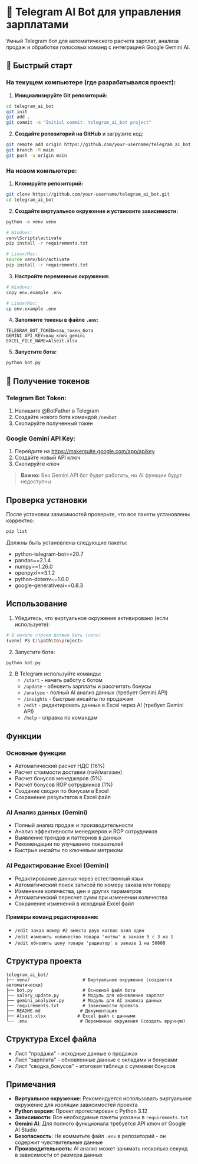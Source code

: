 # 🤖 Telegram AI Bot для управления зарплатами

Умный Telegram бот для автоматического расчета зарплат, анализа продаж и обработки голосовых команд с интеграцией Google Gemini AI.

## 🚀 Быстрый старт

### На текущем компьютере (где разрабатывался проект):

1. **Инициализируйте Git репозиторий:**
```bash
cd telegram_ai_bot
git init
git add .
git commit -m "Initial commit: telegram_ai_bot project"
```

2. **Создайте репозиторий на GitHub** и загрузите код:
```bash
git remote add origin https://github.com/your-username/telegram_ai_bot.git
git branch -M main
git push -u origin main
```

### На новом компьютере:

1. **Клонируйте репозиторий:**
```bash
git clone https://github.com/your-username/telegram_ai_bot.git
cd telegram_ai_bot
```

2. **Создайте виртуальное окружение и установите зависимости:**
```bash
python -m venv venv

# Windows:
venv\Scripts\activate
pip install -r requirements.txt

# Linux/Mac:
source venv/bin/activate
pip install -r requirements.txt
```

3. **Настройте переменные окружения:**
```bash
# Windows:
copy env.example .env

# Linux/Mac:
cp env.example .env
```

4. **Заполните токены в файле `.env`:**
```env
TELEGRAM_BOT_TOKEN=ваш_токен_бота
GEMINI_API_KEY=ваш_ключ_gemini
EXCEL_FILE_NAME=Alseit.xlsx
```

5. **Запустите бота:**
```bash
python bot.py
```

## 🔑 Получение токенов

### Telegram Bot Token:
1. Напишите @BotFather в Telegram
2. Создайте нового бота командой `/newbot`
3. Скопируйте полученный токен

### Google Gemini API Key:
1. Перейдите на https://makersuite.google.com/app/apikey
2. Создайте новый API ключ
3. Скопируйте ключ

> **Важно:** Без Gemini API бот будет работать, но AI функции будут недоступны

## Проверка установки

После установки зависимостей проверьте, что все пакеты установлены корректно:
```bash
pip list
```

Должны быть установлены следующие пакеты:
- python-telegram-bot==20.7
- pandas==2.1.4
- numpy>=1.26.0
- openpyxl==3.1.2
- python-dotenv==1.0.0
- google-generativeai==0.8.3

## Использование

1. Убедитесь, что виртуальное окружение активировано (если используете):
```bash
# В начале строки должно быть (venv)
(venv) PS C:\path\to\project>
```

2. Запустите бота:
```bash
python bot.py
```

2. В Telegram используйте команды:
   - `/start` - начать работу с ботом
   - `/update` - обновить зарплаты и рассчитать бонусы
   - `/analyze` - полный AI анализ данных (требует Gemini API)
   - `/insights` - быстрые инсайты по продажам
   - `/edit` - редактировать данные в Excel через AI (требует Gemini API)
   - `/help` - справка по командам

## Функции

### Основные функции
- Автоматический расчет НДС (16%)
- Расчет стоимости доставки (пэй/магазин)
- Расчет бонусов менеджеров (5%)
- Расчет бонусов ROP сотрудников (1%)
- Создание сводки по бонусам в Excel
- Сохранение результатов в Excel файл

### AI Анализ данных (Gemini)
- Полный анализ продаж и производительности
- Анализ эффективности менеджеров и ROP сотрудников
- Выявление трендов и паттернов в данных
- Рекомендации по улучшению показателей
- Быстрые инсайты по ключевым метрикам

### AI Редактирование Excel (Gemini)
- Редактирование данных через естественный язык
- Автоматический поиск записей по номеру заказа или товару
- Изменение количества, цен и других параметров
- Автоматический пересчет сумм при изменении количества
- Сохранение изменений в исходный Excel файл

#### Примеры команд редактирования:
- `/edit заказ номер #2 вместо двух котлов взял один`
- `/edit изменить количество товара 'котлы' в заказе 5 с 3 на 1`
- `/edit обновить цену товара 'радиатор' в заказе 1 на 50000`

## Структура проекта

```
telegram_ai_bot/
├── venv/                    # Виртуальное окружение (создается автоматически)
├── bot.py                   # Основной файл бота
├── salary_update.py         # Модуль для обновления зарплат
├── gemini_analyzer.py       # Модуль для AI анализа данных
├── requirements.txt         # Зависимости проекта
├── README.md               # Документация
├── Alseit.xlsx            # Excel файл с данными
└── .env                    # Переменные окружения (создать вручную)
```

## Структура Excel файла

- Лист "продажи" - исходные данные о продажах
- Лист "зарплата" - обновленные данные с окладами и бонусами
- Лист "сводка_бонусов" - итоговая таблица с суммами бонусов

## Примечания

- **Виртуальное окружение**: Рекомендуется использовать виртуальное окружение для изоляции зависимостей проекта
- **Python версия**: Проект протестирован с Python 3.12
- **Зависимости**: Все необходимые пакеты указаны в `requirements.txt`
- **Gemini AI**: Для полного функционала требуется API ключ от Google AI Studio
- **Безопасность**: Не коммитьте файл `.env` в репозиторий - он содержит чувствительные данные
- **Производительность**: AI анализ может занимать несколько секунд в зависимости от размера данных
